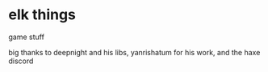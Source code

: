 # elk things

game stuff

big thanks to deepnight and his libs, yanrishatum for his work, and the haxe discord
